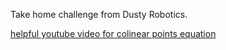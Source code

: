 Take home challenge from Dusty Robotics. 

[helpful youtube video for colinear points equation](https://www.youtube.com/watch?v=97zj-b_aVGg)



